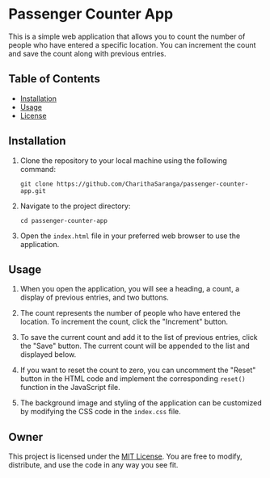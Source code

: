 # Passenger Counter App

This is a simple web application that allows you to count the number of people who have entered a specific location. You can increment the count and save the count along with previous entries.

## Table of Contents

- [Installation](#installation)
- [Usage](#usage)
- [License](#license)

## Installation

1. Clone the repository to your local machine using the following command:

   ```shell
   git clone https://github.com/CharithaSaranga/passenger-counter-app.git
   ```

2. Navigate to the project directory:

   ```shell
   cd passenger-counter-app
   ```

3. Open the `index.html` file in your preferred web browser to use the application.

## Usage

1. When you open the application, you will see a heading, a count, a display of previous entries, and two buttons.

2. The count represents the number of people who have entered the location. To increment the count, click the "Increment" button.

3. To save the current count and add it to the list of previous entries, click the "Save" button. The current count will be appended to the list and displayed below.

4. If you want to reset the count to zero, you can uncomment the "Reset" button in the HTML code and implement the corresponding `reset()` function in the JavaScript file.

5. The background image and styling of the application can be customized by modifying the CSS code in the `index.css` file.



## Owner

This project is licensed under the [MIT License](LICENSE). You are free to modify, distribute, and use the code in any way you see fit.
